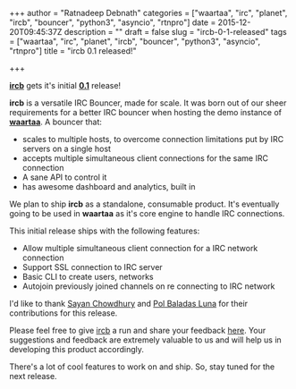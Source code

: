 +++
author = "Ratnadeep Debnath"
categories = ["waartaa", "irc", "planet", "ircb", "bouncer", "python3", "asyncio", "rtnpro"]
date = 2015-12-20T09:45:37Z
description = ""
draft = false
slug = "ircb-0-1-released"
tags = ["waartaa", "irc", "planet", "ircb", "bouncer", "python3", "asyncio", "rtnpro"]
title = "ircb 0.1 released!"

+++


**[ircb](https://github.com/waartaa/ircb)** gets it's initial **[0.1](https://github.com/waartaa/ircb/releases/tag/0.1)** release!

**ircb** is a versatile IRC Bouncer, made for scale. It was born out of our sheer requirements for a better IRC bouncer when hosting the demo instance of **[waartaa](http://www.waartaa.com)**. A bouncer that:

- scales to multiple hosts, to overcome connection limitations put by IRC servers on a single host
- accepts multiple simultaneous client connections for the same IRC connection
- A sane API to control it
- has awesome dashboard and analytics, built in

We plan to ship **ircb** as a standalone, consumable product. It's eventually going to be used in **waartaa** as it's core engine to handle IRC connections.

This initial release ships with the following features:

- Allow multiple simultaneous client connection for a IRC network connection
- Support SSL connection to IRC server
- Basic CLI to create users, networks
- Autojoin previously joined channels on re connecting to IRC network

I'd like to thank [Sayan Chowdhury](https://github.com/sayanchowdhury/) and [Pol Baladas Luna](https://github.com/PolBaladas) for their contributions for this release.

Please feel free to give [ircb](https://github.com/waartaa/ircb) a run and share your feedback [here](https://github.com/waartaa/ircb/issues). Your suggestions and feedback are extremely valuable to us and will help us in developing this product accordingly.

There's a lot of cool features to work on and ship. So, stay tuned for the next release.

